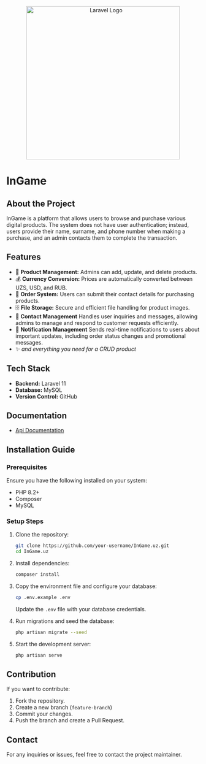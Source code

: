 <p align="center"><a href="https://laravel.com" target="_blank"><img src="https://raw.githubusercontent.com/laravel/art/master/logo-lockup/5%20SVG/2%20CMYK/1%20Full%20Color/laravel-logolockup-cmyk-red.svg" width="400" alt="Laravel Logo"></a></p>

# InGame

## About the Project
InGame is a platform that allows users to browse and purchase various digital products. The system does not have user authentication; instead, users provide their name, surname, and phone number when making a purchase, and an admin contacts them to complete the transaction.

## Features
- 📌 **Product Management:** Admins can add, update, and delete products.
- 💰 **Currency Conversion:** Prices are automatically converted between UZS, USD, and RUB.
- 🛒 **Order System:** Users can submit their contact details for purchasing products.
- 🗄 **File Storage:** Secure and efficient file handling for product images.
- 📠 **Contact Management** Handles user inquiries and messages, allowing admins to manage and respond to customer requests efficiently.
- 🔔 **Notification Management** Sends real-time notifications to users about important updates, including order status changes and promotional messages.
- ✨ *and everything you need for a CRUD product*

## Tech Stack
- **Backend:** Laravel 11
- **Database:** MySQL
- **Version Control:** GitHub

## Documentation
- [Api Documentation](https://documenter.getpostman.com/view/39432331/2sAYdeNC6j)

## Installation Guide
### Prerequisites
Ensure you have the following installed on your system:
- PHP 8.2+
- Composer
- MySQL

### Setup Steps
1. Clone the repository:
   ```sh
   git clone https://github.com/your-username/InGame.uz.git
   cd InGame.uz
   ```
2. Install dependencies:
   ```sh
   composer install
   ```
3. Copy the environment file and configure your database:
   ```sh
   cp .env.example .env
   ```
   Update the `.env` file with your database credentials.

4. Run migrations and seed the database:
   ```sh
   php artisan migrate --seed
   ```

5. Start the development server:
   ```sh
   php artisan serve
   ```

## Contribution
If you want to contribute:
1. Fork the repository.
2. Create a new branch (`feature-branch`)
3. Commit your changes.
4. Push the branch and create a Pull Request.

## Contact
For any inquiries or issues, feel free to contact the project maintainer.


